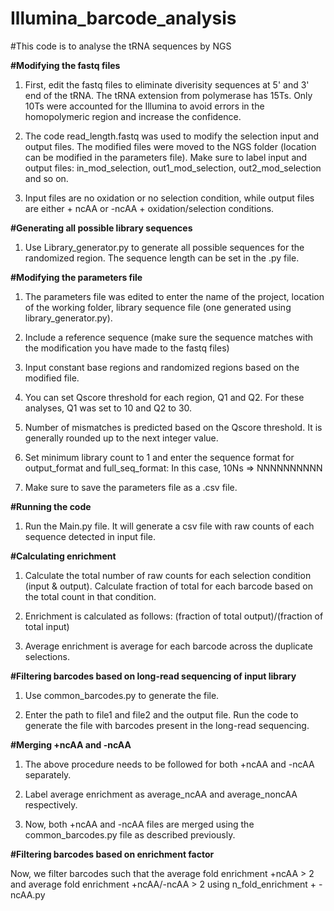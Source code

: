 # Illumina_barcode_analysis
#This code is to analyse the tRNA sequences by NGS

**#Modifying the fastq files**

1) First, edit the fastq files to eliminate diverisity sequences at 5' and 3' end of the tRNA. The tRNA extension from polymerase has 15Ts. Only 10Ts were accounted for the Illumina to avoid errors in the homopolymeric region and increase the confidence. 

2) The code read_length.fastq was used to modify the selection input and output files. The modified files were moved to the NGS folder (location can be modified in the parameters file). Make sure to label input and output files: in_mod_selection, out1_mod_selection, out2_mod_selection and so on. 

3) Input files are no oxidation or no selection condition, while output files are either + ncAA or -ncAA + oxidation/selection conditions.

**#Generating all possible library sequences**

1) Use Library_generator.py to generate all possible sequences for the randomized region. The sequence length can be set in the .py file. 

**#Modifying the parameters file**

1) The parameters file was edited to enter the name of the project, location of the working folder, library sequence file (one generated using library_generator.py). 

2) Include a reference sequence (make sure the sequence matches with the modification you have made to the fastq files)

3) Input constant base regions and randomized regions based on the modified file.

4) You can set Qscore threshold for each region, Q1 and Q2. For these analyses, Q1 was set to 10 and Q2 to 30.

5) Number of mismatches is predicted based on the Qscore threshold. It is generally rounded up to the next integer value.

6) Set minimum library count to 1 and enter the sequence format for output_format and full_seq_format: In this case, 10Ns => NNNNNNNNNN

7) Make sure to save the parameters file as a .csv file.

**#Running the code**

1) Run the Main.py file. It will generate a csv file with raw counts of each sequence detected in input file. 

**#Calculating enrichment**

1) Calculate the total number of raw counts for each selection condition (input & output). Calculate fraction of total for each barcode based on the total count in that condition.

2) Enrichment is calculated as follows: (fraction of total output)/(fraction of total input)

3) Average enrichment is average for each barcode across the duplicate selections. 

**#Filtering barcodes based on long-read sequencing of input library**

1) Use common_barcodes.py to generate the file.

2) Enter the path to file1 and file2 and the output file. Run the code to generate the file with barcodes present in the long-read sequencing. 

**#Merging +ncAA and -ncAA**

1) The above procedure needs to be followed for both +ncAA and -ncAA separately. 

2) Label average enrichment as average_ncAA and average_noncAA respectively. 

3) Now, both +ncAA and -ncAA files are merged using the common_barcodes.py file as described previously. 

**#Filtering barcodes based on enrichment factor**

Now, we filter barcodes such that the average fold enrichment +ncAA > 2 and average fold enrichment +ncAA/-ncAA > 2 using n_fold_enrichment + - ncAA.py




